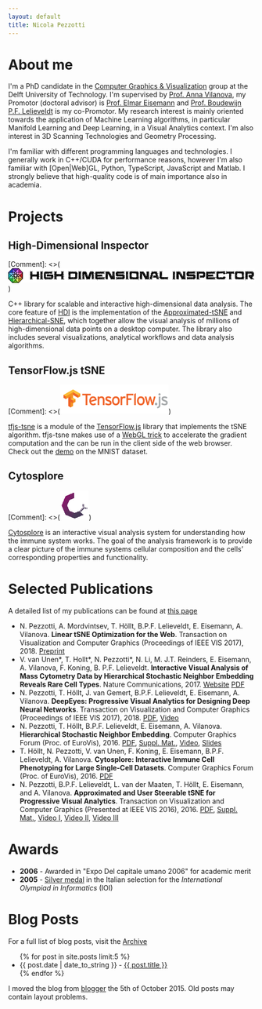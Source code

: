 ```yaml
---
layout: default
title: Nicola Pezzotti
---
```


About me
=======================

I'm a PhD candidate in the [Computer Graphics & Visualization](https://graphics.tudelft.nl/) group at the Delft University of Technology.
I'm supervised by [Prof. Anna Vilanova](https://graphics.tudelft.nl/anna-vilanova/), my Promotor (doctoral advisor) is [Prof. Elmar Eisemann](http://graphics.tudelft.nl/~eisemann/) and [Prof. Boudewijn P.F. Lelieveldt](https://www.lumc.nl/org/radiologie/medewerkers/1008040000252222) is my co-Promotor.
My research interest is mainly oriented towards the application of Machine Learning algorithms, in particular Manifold Learning and Deep Learning, in a Visual Analytics context.
I'm also interest in 3D Scanning Technologies and Geometry Processing.

I'm familiar with different programming languages and technologies. I generally work in C++/CUDA for performance reasons, however I'm also familiar with [Open|Web]GL, Python, TypeScript, JavaScript and Matlab.
I strongly believe that high-quality code is of main importance also in academia.

Projects
================

High-Dimensional Inspector
----
[Comment]: <>(![High-Dimensional Inspector Logo](/images/hdi_logo.png))

C++ library for scalable and interactive high-dimensional data analysis.
The core feature of [HDI](https://github.com/Nicola17/High-Dimensional-Inspector) is the implementation of the [Approximated-tSNE](http://nicola17.github.io/publications/2016_AtSNE.pdf) and [Hierarchical-SNE](http://nicola17.github.io/publications/2016_hsne/preprint.pdf), which together allow the visual analysis of millions of high-dimensional data points on a desktop computer.
The library also includes several visualizations, analytical workflows and data analysis algorithms.

TensorFlow.js tSNE
----
[Comment]: <>(![TensorFlow.js Logo](/images/tfjs_logo.png))

[tfjs-tsne](https://github.com/tensorflow/tfjs-tsne) is a module of the [TensorFlow.js](https://js.tensorflow.org/) library that implements the tSNE algorithm.
tfjs-tsne makes use of a [WebGL trick](https://arxiv.org/abs/1805.10817) to accelerate the gradient computation and the can be run in the client side of the web browser. Check out the [demo](https://nicola17.github.io/tfjs-tsne-demo/) on the MNIST dataset.

Cytosplore
----
[Comment]: <>(![Cytosplore Logo](/images/cytosplore_logo.png))

[Cytosplore](https://www.cytosplore.org/) is an interactive visual analysis system for understanding how the immune system works. The goal of the analysis framework is to provide a clear picture of the immune systems cellular composition and the cells’ corresponding properties and functionality.


Selected Publications
================
A detailed list of my publications can be found at [this page](publications/)

* N. Pezzotti, A. Mordvintsev, T. Höllt, B.P.F. Lelieveldt, E. Eisemann, A. Vilanova. **Linear tSNE Optimization for the Web**. Transaction on Visualization and Computer Graphics (Proceedings of IEEE VIS 2017), 2018. [Preprint](https://arxiv.org/abs/1805.10817)
* V. van Unen\*, T. Hollt\*, N. Pezzotti\*, N. Li, M. J.T. Reinders, E. Eisemann, A. Vilanova, F. Koning, B. P.F. Lelieveldt. **Interactive Visual Analysis of Mass Cytometry Data by Hierarchical Stochastic Neighbor Embedding Reveals Rare Cell Types**. Nature Communications, 2017. [Website](https://www.nature.com/articles/s41467-017-01689-9) [PDF](https://www.nature.com/articles/s41467-017-01689-9.pdf)
* N. Pezzotti, T. Höllt, J. van Gemert, B.P.F. Lelieveldt, E. Eisemann, A. Vilanova. **DeepEyes: Progressive Visual Analytics for Designing Deep Neural Networks**. Transaction on Visualization and Computer Graphics (Proceedings of IEEE VIS 2017), 2018. [PDF](https://graphics.tudelft.nl/Publications-new/2018/PHVLEV18/paper216.pdf), [Video](https://graphics.tudelft.nl/Publications-new/2018/PHVLEV18/file216.avi)
* N. Pezzotti, T. Höllt, B.P.F. Lelieveldt, E. Eisemann, A. Vilanova. **Hierarchical Stochastic Neighbor Embedding**. Computer Graphics Forum (Proc. of EuroVis), 2016. [PDF](publications/2016_hsne/preprint.pdf), [Suppl. Mat.](publications/2016_hsne/experiments.pdf), [Video](publications/2016_hsne/sun_analysis.mp4), [Slides](http://www.slideshare.net/NicolaPezzotti/hierarchical-stochastic-neighbor-embedding)
* T. Höllt, N. Pezzotti, V. van Unen, F. Koning, E. Eisemann, B.P.F. Lelieveldt, A. Vilanova. **Cytosplore: Interactive Immune Cell Phenotyping for Large Single-Cell Datasets**. Computer Graphics Forum (Proc. of EuroVis), 2016. [PDF](https://graphics.tudelft.nl/Publications-new/2016/HPVKELV16/eurovis16_Cytosplore_Interactive_Immune_Cell_Phenotyping_for_Large_Single-Cell_Datasets.pdf)
* N. Pezzotti, B.P.F. Lelieveldt, L. van der Maaten, T. Höllt, E. Eisemann, and A. Vilanova. **Approximated and User Steerable tSNE for Progressive Visual Analytics**. Transaction on Visualization and Computer Graphics (Presented at IEEE VIS 2016), 2016. [PDF](publications/2016_AtSNE.pdf), [Suppl. Mat.](https://www.researchgate.net/publication/303305902_A-tSNE_supplemental_materials), [Video I](https://www.researchgate.net/publication/303305958_A-tSNE_Comparison_on_the_MNIST_dataset), [Video II](https://www.researchgate.net/publication/303305906_A-tSNE_Case_Study_I_-_Mouse_Brain), [Video III](https://www.researchgate.net/publication/303305908_A-tSNE_Case_Study_II_-_Data_Stream)

Awards
================
* **2006** - Awarded in "Expo Del capitale umano 2006" for academic merit
* **2005** - [Silver medal](https://www.olimpiadi-informatica.it/index.php/olimpiadi-italiane-2005.html) in the Italian selection for the *International Olympiad in Informatics* (IOI)


Blog Posts
===================

For a full list of blog posts, visit the [Archive](archive/)

<ul>
{% for post in site.posts limit:5 %}
     <li>{{ post.date | date_to_string }} - <a href="{{ site.baseurl }}{{ post.url }}">{{ post.title }}</a></li>
{% endfor %}
</ul>

I moved the blog from [blogger](http://diaryofatinker.blogspot.nl/) the 5th of October 2015.
Old posts may contain layout problems.
